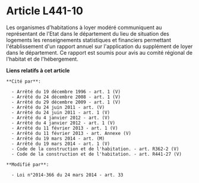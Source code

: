 # Article L441-10

Les organismes d'habitations à loyer modéré communiquent au représentant de l'Etat dans le département du lieu de situation
des logements les renseignements statistiques et financiers permettant l'établissement d'un rapport annuel sur l'application
du supplément de loyer dans le département. Ce rapport est soumis pour avis au comité régional de l'habitat et de
l'hébergement.

**Liens relatifs à cet article**

	**Cité par**:

	  - Arrêté du 19 décembre 1996 - art. 1 (V)
	  - Arrêté du 24 décembre 2008 - art. 1 (V)
	  - Arrêté du 29 décembre 2009 - art. 1 (V)
	  - Arrêté du 24 juin 2011 - art. (V)
	  - Arrêté du 24 juin 2011 - art. 1 (V)
	  - Arrêté du 4 janvier 2012 - art. (V)
	  - Arrêté du 4 janvier 2012 - art. 1 (V)
	  - Arrêté du 11 février 2013 - art. 1 (V)
	  - Arrêté du 11 février 2013 - art. Annexe (V)
	  - Arrêté du 19 mars 2014 - art. (M)
	  - Arrêté du 19 mars 2014 - art. 1 (V)
	  - Code de la construction et de l'habitation. - art. R362-2 (V)
	  - Code de la construction et de l'habitation. - art. R441-27 (V)

	**Modifié par**:

	  - Loi n°2014-366 du 24 mars 2014 - art. 33
